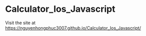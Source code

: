 # Calculator_Ios_Javascript
Visit the site at https://nguyenhongphuc3007.github.io/Calculator_Ios_Javascript/
